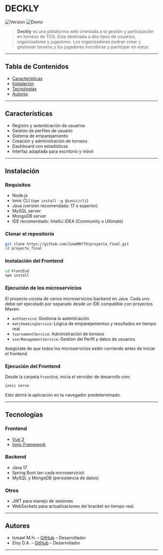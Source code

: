 # DECKLY

![Version](https://img.shields.io/badge/version-1.0.0-blue)
![Demo](https://img.shields.io/badge/estado-demo-lightgrey)

> **Deckly** es una plataforma web orientada a la gestión y participación en torneos de TCG. Esta destinada a dos tipos de usuarios, organizadores y jugadores. Los organizadores podran crear y gestionar torneos y los jugadores inscribirse y participar en estos.
---

## Tabla de Contenidos

- [Características](#-características)
- [Instalación](#-instalación)
- [Tecnologías](#-tecnologías)
- [Autores](#-autores)

---

## Características

-  Registro y autenticación de usuarios
-  Gestión de perfiles de usuario
-  Sistema de emparejamiento
-  Creación y administración de torneos
-  Dashboard con estadísticas
-  Interfaz adaptada para escritorio y móvil

---

## Instalación

### Requisitos

- Node.js
- Ionic CLI (`npm install -g @ionic/cli`)
- Java (versión recomendada: 17 o superior)
- MySQL server
- MongoDB server
- IDE recomendado: IntelliJ IDEA (Community o Ultimate)

### Clonar el repositorio

```bash
git clone https://github.com/IsmaMH779/proyecto_final.git
cd proyecto_final
```

### Instalación del Frontend

```bash
cd FrontEnd
npm install
```

### Ejecución de los microservicios

El proyecto consta de varios microservicios backend en Java. Cada uno debe ser ejecutado por separado desde un IDE compatible con proyectos Maven:

- `authservice`: Gestiona la autenticación
- `matchmakingService`: Lógica de emparejamientos y resultados en tiempo real
- `tournamentService`: Administración de torneos
- `userManagementService`: Gestion del Perfil y datos de usuarios

Asegúrate de que todos los microservicios estén corriendo antes de iniciar el frontend.

### Ejecución del Frontend

Desde la carpeta `FrontEnd`, inicia el servidor de desarrollo con:

```bash
ionic serve
```

Esto abrirá la aplicación en tu navegador predeterminado.

---

## Tecnologías

### Frontend

- [Vue 3](https://vuejs.org/)
- [Ionic Framework](https://ionicframework.com/)

### Backend

- Java 17
- Spring Boot (en cada microservicio)
- MySQL y MongoDB (persistencia de datos)

### Otros

- JWT para manejo de sesiones
- WebSockets para actualizaciones del bracket en tiempo real.
---

## Autores

- Ismael M.H. – [GitHub](https://github.com/IsmaMH779) – Desarrollador
- Eloy D.A. – [GitHub](https://github.com/eloydlca) – Desarrollador
---
